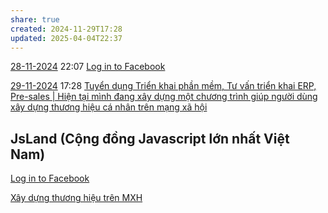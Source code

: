 ```yaml
---
share: true
created: 2024-11-29T17:28
updated: 2025-04-04T22:37
---
```

[28-11-2024](28-11-2024.md) 22:07
[Log in to Facebook](https://www.facebook.com/groups/364997627165697/pending_posts/2541380816194023/)

[29-11-2024](29-11-2024.md) 17:28 [Tuyển dụng Triển khai phần mềm, Tư vấn triển khai ERP, Pre-sales | Hiện tại mình đang xây dựng một chương trình giúp người dùng xây dựng thương hiệu cá nhân trên mạng xã hội](https://www.facebook.com/groups/355541332533197/posts/1275015480585773/)
## JsLand (Cộng đồng Javascript lớn nhất Việt Nam)
[Log in to Facebook](https://www.facebook.com/groups/304156600147657/pending_posts/1666833747213262/)

[Xây dựng thương hiệu trên MXH](../../%F0%9F%93%9CT%C3%A0i%20nguy%C3%AAn/X%C3%A2y%20d%E1%BB%B1ng%20th%C6%B0%C6%A1ng%20hi%E1%BB%87u,%20m%E1%BB%9F%20r%E1%BB%99ng%20m%E1%BB%91i%20quan%20h%E1%BB%87/X%C3%A2y%20d%E1%BB%B1ng%20th%C6%B0%C6%A1ng%20hi%E1%BB%87u%20tr%C3%AAn%20MXH.md)